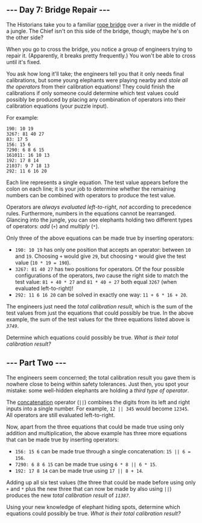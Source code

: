 <h2>--- Day 7: Bridge Repair ---</h2>
<p>The Historians take you to a familiar <a href="/2022/day/9">rope bridge</a> over a river in the middle of a jungle. The Chief isn't on this side of the bridge, though; maybe he's on the other side?</p>
<p>When you go to cross the bridge, you notice a group of engineers trying to repair it. (Apparently, it breaks pretty frequently.) You won't be able to cross until it's fixed.</p>
<p>You ask how long it'll take; the engineers tell you that it only needs final calibrations, but some young elephants were playing nearby and <em>stole all the operators</em> from their calibration equations! They could finish the calibrations if only someone could determine which test values could possibly be produced by placing any combination of operators into their calibration equations (your puzzle input).</p>
<p>For example:</p>
<pre><code>190: 10 19
3267: 81 40 27
83: 17 5
156: 15 6
7290: 6 8 6 15
161011: 16 10 13
192: 17 8 14
21037: 9 7 18 13
292: 11 6 16 20
</code></pre>
<p>Each line represents a single equation. The test value appears before the colon on each line; it is your job to determine whether the remaining numbers can be combined with operators to produce the test value.</p>
<p>Operators are <em>always evaluated left-to-right</em>, <em>not</em> according to precedence rules. Furthermore, numbers in the equations cannot be rearranged. Glancing into the jungle, you can see elephants holding two different types of operators: <em>add</em> (<code>+</code>) and <em>multiply</em> (<code>*</code>).</p>
<p>Only three of the above equations can be made true by inserting operators:</p>
<ul>
<li><code>190: 10 19</code> has only one position that accepts an operator: between <code>10</code> and <code>19</code>. Choosing <code>+</code> would give <code>29</code>, but choosing <code>*</code> would give the test value (<code>10 * 19 = 190</code>).</li>
<li><code>3267: 81 40 27</code> has two positions for operators. Of the four possible configurations of the operators, <em>two</em> cause the right side to match the test value: <code>81 + 40 * 27</code> and <code>81 * 40 + 27</code> both equal <code>3267</code> (when evaluated left-to-right)!</li>
<li><code>292: 11 6 16 20</code> can be solved in exactly one way: <code>11 + 6 * 16 + 20</code>.</li>
</ul>
<p>The engineers just need the <em>total calibration result</em>, which is the sum of the test values from just the equations that could possibly be true. In the above example, the sum of the test values for the three equations listed above is <code><em>3749</em></code>.</p>
<p>Determine which equations could possibly be true. <em>What is their total calibration result?</em></p>
<h2 id="part2">--- Part Two ---</h2>
<p>The engineers seem concerned; the total calibration result you gave them is nowhere close to being within safety tolerances. Just then, you spot your mistake: some well-hidden elephants are holding a <em>third type of operator</em>.</p>
<p>The <a href="https://en.wikipedia.org/wiki/Concatenation" target="_blank">concatenation</a> operator (<code><span title="I think you mean &quot;.&quot;.">||</span></code>) combines the digits from its left and right inputs into a single number. For example, <code>12 || 345</code> would become <code>12345</code>. All operators are still evaluated left-to-right.</p>
<p>Now, apart from the three equations that could be made true using only addition and multiplication, the above example has three more equations that can be made true by inserting operators:</p>
<ul>
<li><code>156: 15 6</code> can be made true through a single concatenation: <code>15 || 6 = 156</code>.</li>
<li><code>7290: 6 8 6 15</code> can be made true using <code>6 * 8 || 6 * 15</code>.</li>
<li><code>192: 17 8 14</code> can be made true using <code>17 || 8 + 14</code>.</li>
</ul>
<p>Adding up all six test values (the three that could be made before using only <code>+</code> and <code>*</code> plus the new three that can now be made by also using <code>||</code>) produces the new <em>total calibration result</em> of <code><em>11387</em></code>.</p>
<p>Using your new knowledge of elephant hiding spots, determine which equations could possibly be true. <em>What is their total calibration result?</em></p>